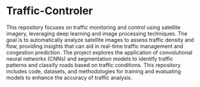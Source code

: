 # Traffic-Controler
This repository focuses on traffic monitoring and control using satellite imagery, leveraging deep learning and image processing techniques. The goal is to automatically analyze satellite images to assess traffic density and flow, providing insights that can aid in real-time traffic management and congestion prediction. The project explores the application of convolutional neural networks (CNNs) and segmentation models to identify traffic patterns and classify roads based on traffic conditions. This repository includes code, datasets, and methodologies for training and evaluating models to enhance the accuracy of traffic analysis.
